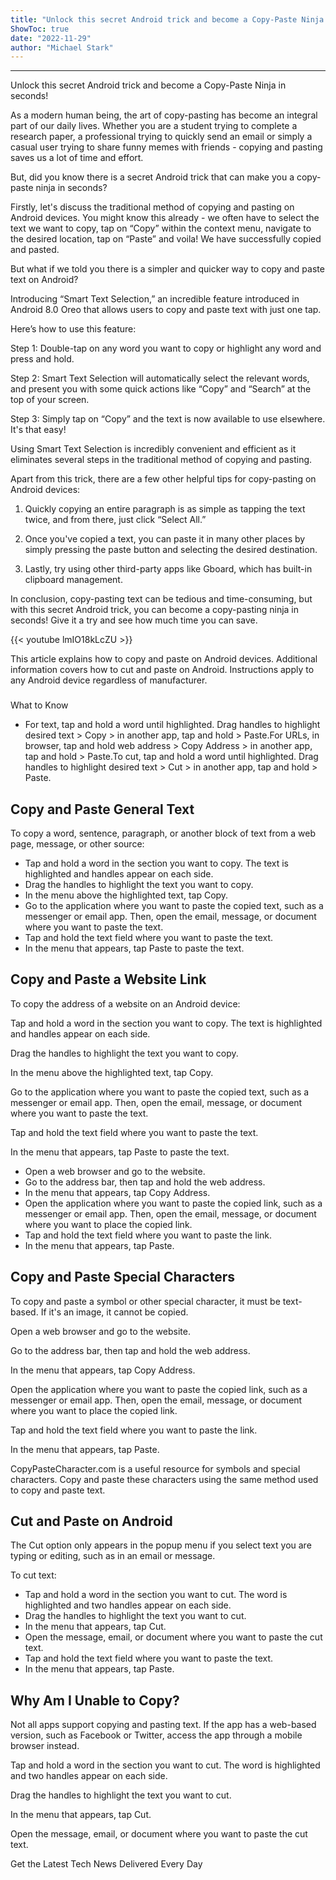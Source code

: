 ```yaml
---
title: "Unlock this secret Android trick and become a Copy-Paste Ninja in seconds!"
ShowToc: true 
date: "2022-11-29"
author: "Michael Stark"
---
```

*****
Unlock this secret Android trick and become a Copy-Paste Ninja in seconds!

As a modern human being, the art of copy-pasting has become an integral part of our daily lives. Whether you are a student trying to complete a research paper, a professional trying to quickly send an email or simply a casual user trying to share funny memes with friends - copying and pasting saves us a lot of time and effort.

But, did you know there is a secret Android trick that can make you a copy-paste ninja in seconds?

Firstly, let's discuss the traditional method of copying and pasting on Android devices. You might know this already - we often have to select the text we want to copy, tap on “Copy” within the context menu, navigate to the desired location, tap on “Paste” and voila! We have successfully copied and pasted.

But what if we told you there is a simpler and quicker way to copy and paste text on Android?

Introducing “Smart Text Selection,” an incredible feature introduced in Android 8.0 Oreo that allows users to copy and paste text with just one tap.

Here’s how to use this feature:

Step 1: Double-tap on any word you want to copy or highlight any word and press and hold.

Step 2: Smart Text Selection will automatically select the relevant words, and present you with some quick actions like “Copy” and “Search” at the top of your screen.

Step 3: Simply tap on “Copy” and the text is now available to use elsewhere. It's that easy!

Using Smart Text Selection is incredibly convenient and efficient as it eliminates several steps in the traditional method of copying and pasting.

Apart from this trick, there are a few other helpful tips for copy-pasting on Android devices:

1. Quickly copying an entire paragraph is as simple as tapping the text twice, and from there, just click “Select All.”

2. Once you've copied a text, you can paste it in many other places by simply pressing the paste button and selecting the desired destination.

3. Lastly, try using other third-party apps like Gboard, which has built-in clipboard management.

In conclusion, copy-pasting text can be tedious and time-consuming, but with this secret Android trick, you can become a copy-pasting ninja in seconds! Give it a try and see how much time you can save.

{{< youtube lmIO18kLcZU >}} 




This article explains how to copy and paste on Android devices. Additional information covers how to cut and paste on Android. Instructions apply to any Android device regardless of manufacturer.

 
### 
What to Know
 
- For text, tap and hold a word until highlighted. Drag handles to highlight desired text > Copy > in another app, tap and hold > Paste.For URLs, in browser, tap and hold web address > Copy Address > in another app, tap and hold > Paste.To cut, tap and hold a word until highlighted. Drag handles to highlight desired text > Cut > in another app, tap and hold > Paste.

 
##   Copy and Paste General Text  
 

To copy a word, sentence, paragraph, or another block of text from a web page, message, or other source:

 
- Tap and hold a word in the section you want to copy. The text is highlighted and handles appear on each side.
 - Drag the handles to highlight the text you want to copy.
 - In the menu above the highlighted text, tap Copy.
 - Go to the application where you want to paste the copied text, such as a messenger or email app. Then, open the email, message, or document where you want to paste the text.
 - Tap and hold the text field where you want to paste the text.
 - In the menu that appears, tap Paste to paste the text.

 
##   Copy and Paste a Website Link  
 

To copy the address of a website on an Android device:

 

Tap and hold a word in the section you want to copy. The text is highlighted and handles appear on each side. 

 

Drag the handles to highlight the text you want to copy. 

 

In the menu above the highlighted text, tap Copy. 

 

Go to the application where you want to paste the copied text, such as a messenger or email app. Then, open the email, message, or document where you want to paste the text. 

 

Tap and hold the text field where you want to paste the text. 

 

In the menu that appears, tap Paste to paste the text.

 
- Open a web browser and go to the website.
 - Go to the address bar, then tap and hold the web address.
 - In the menu that appears, tap Copy Address.
 - Open the application where you want to paste the copied link, such as a messenger or email app. Then, open the email, message, or document where you want to place the copied link.
 - Tap and hold the text field where you want to paste the link.
 - In the menu that appears, tap Paste.

 
##   Copy and Paste Special Characters  
 

To copy and paste a symbol or other special character, it must be text-based. If it's an image, it cannot be copied. 

 

Open a web browser and go to the website.

 

Go to the address bar, then tap and hold the web address.

 

In the menu that appears, tap Copy Address.  

 

Open the application where you want to paste the copied link, such as a messenger or email app. Then, open the email, message, or document where you want to place the copied link. 

 

Tap and hold the text field where you want to paste the link. 

 

In the menu that appears, tap Paste.

 

CopyPasteCharacter.com is a useful resource for symbols and special characters. Copy and paste these characters using the same method used to copy and paste text.

 
##   Cut and Paste on Android  
 

The Cut option only appears in the popup menu if you select text you are typing or editing, such as in an email or message.

 

To cut text:

 
- Tap and hold a word in the section you want to cut. The word is highlighted and two handles appear on each side.
 - Drag the handles to highlight the text you want to cut.
 - In the menu that appears, tap Cut.
 - Open the message, email, or document where you want to paste the cut text.
 - Tap and hold the text field where you want to paste the text.
 - In the menu that appears, tap Paste.

 
##   Why Am I Unable to Copy?  
 

Not all apps support copying and pasting text. If the app has a web-based version, such as Facebook or Twitter, access the app through a mobile browser instead.

 

Tap and hold a word in the section you want to cut. The word is highlighted and two handles appear on each side. 

 

Drag the handles to highlight the text you want to cut. 

 

In the menu that appears, tap Cut. 

 

Open the message, email, or document where you want to paste the cut text. 

 

Get the Latest Tech News Delivered Every Day




